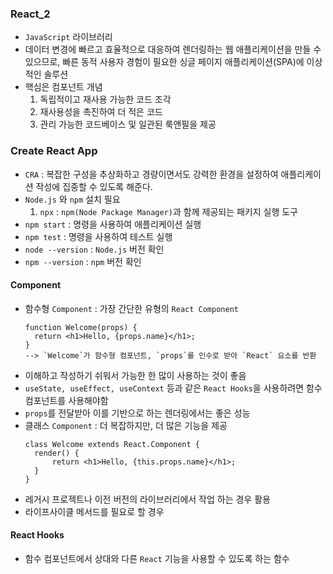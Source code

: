 ### React_2
- `JavaScript` 라이브러리
- 데이터 변경에 빠르고 효율적으로 대응하여 렌더링하는 웹 애플리케이션을 만들 수 있으므로, 빠른 동적 사용자 경험이 필요한 싱글 페이지 애플리케이션(SPA)에 이상적인 솔루션
- 핵심은 컴포넌트 개념
  1. 독립적이고 재사용 가능한 코드 조각
  2. 재사용성을 촉진하여 더 적은 코드
  3. 관리 가능한 코드베이스 및 일관된 룩앤필을 제공

### Create React App
- `CRA` : 복잡한 구성을 추상화하고 경량이면서도 강력한 환경을 설정하여 애플리케이션 작성에 집중할 수 있도록 해준다.
- `Node.js` 와 `npm` 설치 필요
  1. `npx` : `npm(Node Package Manager)`과 함께 제공되는 패키지 실행 도구
- `npm start` : 명령을 사용하여 애플리케이션 실행
- `npm test` : 명령을 사용하여 테스트 실행
- `node --version` : `Node.js` 버전 확인
- `npm --version` : `npm` 버전 확인

#### Component
- 함수형 `Component` : 가장 간단한 유형의 `React Component`
  ```
  function Welcome(props) {
    return <h1>Hello, {props.name}</h1>;
  }
  --> `Welcome`가 함수형 컴포넌트, `props`를 인수로 받아 `React` 요소를 반환
  ```
- 이해하고 작성하기 쉬워서 가능한 한 많이 사용하는 것이 좋음
- `useState, useEffect, useContext` 등과 같은 `React Hooks`을 사용하려면 함수 컴포넌트를 사용해야함
- `props`를 전달받아 이를 기반으로 하는 렌더링에서는 좋은 성능
- 클래스 `Component` : 더 복잡하지만, 더 많은 기능을 제공
  ```
  class Welcome extends React.Component {
    render() {
        return <h1>Hello, {this.props.name}</h1>;
    }
  }
  ```
- 레거시 프로젝트나 이전 버전의 라이브러리에서 작업 하는 경우 활용
- 라이프사이클 메서드를 필요로 할 경우

#### React Hooks
- 함수 컴포넌트에서 상대와 다른 `React` 기능을 사용할 수 있도록 하는 함수